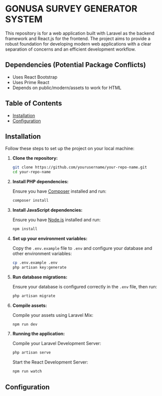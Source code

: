 <!-- <p align="center">
    <a href="https://laravel.com" target="_blank">
        <img src="https://raw.githubusercontent.com/laravel/art/master/logo-lockup/5%20SVG/2%20CMYK/1%20Full%20Color/laravel-logolockup-cmyk-red.svg" width="400">
    </a>
</p> -->

# GONUSA SURVEY GENERATOR SYSTEM
This repository is for a web application built with Laravel as the backend framework and React.js for the frontend. The project aims to provide a robust foundation for developing modern web applications with a clear separation of concerns and an efficient development workflow.

## Dependencies (Potential Package Conflicts)
- Uses React Bootstrap
- Uses Prime React
- Depends on public/modern/assets to work for HTML

## Table of Contents

- [Installation](#installation)
- [Configuration](#configuration)

## Installation

Follow these steps to set up the project on your local machine:

1. **Clone the repository:**

    ```sh
    git clone https://github.com/yourusername/your-repo-name.git
    cd your-repo-name
    ```

2. **Install PHP dependencies:**

    Ensure you have [Composer](https://getcomposer.org/) installed and run:

    ```sh
    composer install
    ```

3. **Install JavaScript dependencies:**

    Ensure you have [Node.js](https://nodejs.org/) installed and run:

    ```sh
    npm install
    ```

4. **Set up your environment variables:**

    Copy the `.env.example` file to `.env` and configure your database and other environment variables:

    ```sh
    cp .env.example .env
    php artisan key:generate
    ```

5. **Run database migrations:**

    Ensure your database is configured correctly in the `.env` file, then run:

    ```sh
    php artisan migrate
    ```

6. **Compile assets:**

    Compile your assets using Laravel Mix:

    ```sh
    npm run dev
    ```
7. **Running the application:**

    Compile your Laravel Development Server:
   
    ```sh
    php artisan serve
    ```

    Start the React Development Server:
    ```sh
    npm run watch
    ```

   
   

## Configuration

